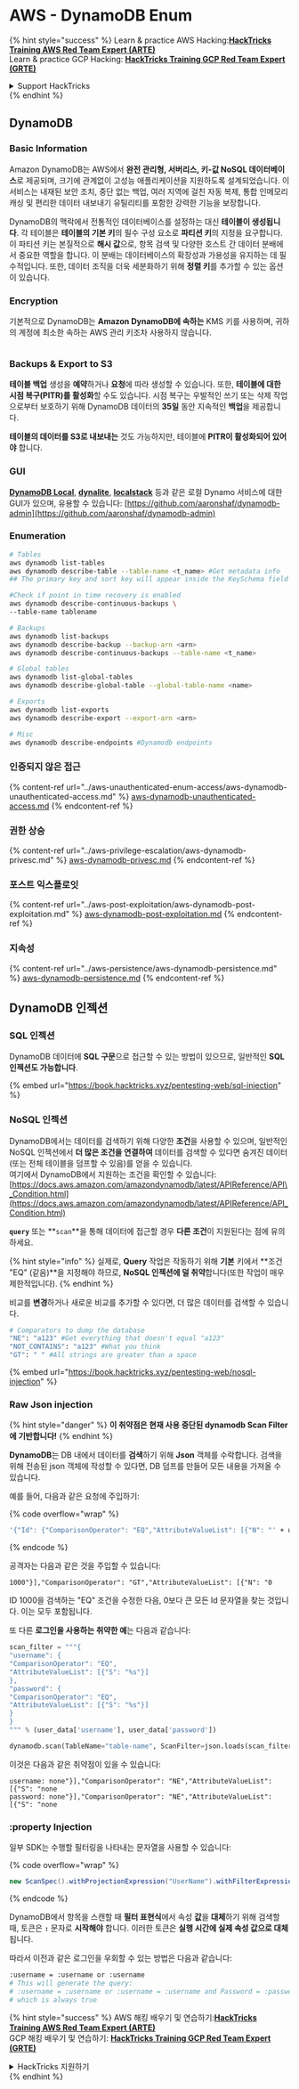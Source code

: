 # AWS - DynamoDB Enum

{% hint style="success" %}
Learn & practice AWS Hacking:<img src="../../../.gitbook/assets/image (1) (1) (1).png" alt="" data-size="line">[**HackTricks Training AWS Red Team Expert (ARTE)**](https://training.hacktricks.xyz/courses/arte)<img src="../../../.gitbook/assets/image (1) (1) (1).png" alt="" data-size="line">\
Learn & practice GCP Hacking: <img src="../../../.gitbook/assets/image (2).png" alt="" data-size="line">[**HackTricks Training GCP Red Team Expert (GRTE)**<img src="../../../.gitbook/assets/image (2).png" alt="" data-size="line">](https://training.hacktricks.xyz/courses/grte)

<details>

<summary>Support HackTricks</summary>

* Check the [**subscription plans**](https://github.com/sponsors/carlospolop)!
* **Join the** 💬 [**Discord group**](https://discord.gg/hRep4RUj7f) or the [**telegram group**](https://t.me/peass) or **follow** us on **Twitter** 🐦 [**@hacktricks\_live**](https://twitter.com/hacktricks_live)**.**
* **Share hacking tricks by submitting PRs to the** [**HackTricks**](https://github.com/carlospolop/hacktricks) and [**HackTricks Cloud**](https://github.com/carlospolop/hacktricks-cloud) github repos.

</details>
{% endhint %}

## DynamoDB

### Basic Information

Amazon DynamoDB는 AWS에서 **완전 관리형, 서버리스, 키-값 NoSQL 데이터베이스**로 제공되며, 크기에 관계없이 고성능 애플리케이션을 지원하도록 설계되었습니다. 이 서비스는 내재된 보안 조치, 중단 없는 백업, 여러 지역에 걸친 자동 복제, 통합 인메모리 캐싱 및 편리한 데이터 내보내기 유틸리티를 포함한 강력한 기능을 보장합니다.

DynamoDB의 맥락에서 전통적인 데이터베이스를 설정하는 대신 **테이블이 생성됩니다**. 각 테이블은 **테이블의 기본 키**의 필수 구성 요소로 **파티션 키**의 지정을 요구합니다. 이 파티션 키는 본질적으로 **해시 값**으로, 항목 검색 및 다양한 호스트 간 데이터 분배에서 중요한 역할을 합니다. 이 분배는 데이터베이스의 확장성과 가용성을 유지하는 데 필수적입니다. 또한, 데이터 조직을 더욱 세분화하기 위해 **정렬 키**를 추가할 수 있는 옵션이 있습니다.

### Encryption

기본적으로 DynamoDB는 **Amazon DynamoDB에 속하는** KMS 키를 사용하며, 귀하의 계정에 최소한 속하는 AWS 관리 키조차 사용하지 않습니다.

<figure><img src="https://lh4.googleusercontent.com/JjtNS7aA-_GRMgZb4v93jWEQJi6DQdUPq0FEpzZPdeyCeNoG05p0NJiV9Zs-ULs_-Tfjmx0W1ZgsE2Ui2ljo7D-1a87Xny-gpLVQO0XmXdFoph9ci1RepbVNwaCe9oPruEZSEDxGTxF5dIv6pW1WpT6kWA=s2048" alt=""><figcaption></figcaption></figure>

### Backups & Export to S3

**테이블 백업** 생성을 **예약**하거나 **요청**에 따라 생성할 수 있습니다. 또한, **테이블에 대한 시점 복구(PITR)를 활성화**할 수도 있습니다. 시점 복구는 우발적인 쓰기 또는 삭제 작업으로부터 보호하기 위해 DynamoDB 데이터의 **35일** 동안 지속적인 **백업**을 제공합니다.

**테이블의 데이터를 S3로 내보내는** 것도 가능하지만, 테이블에 **PITR이 활성화되어 있어야** 합니다.

### GUI

[**DynamoDB Local**](https://aws.amazon.com/blogs/aws/dynamodb-local-for-desktop-development/), [**dynalite**](https://github.com/mhart/dynalite), [**localstack**](https://github.com/localstack/localstack) 등과 같은 로컬 Dynamo 서비스에 대한 GUI가 있으며, 유용할 수 있습니다: [https://github.com/aaronshaf/dynamodb-admin](https://github.com/aaronshaf/dynamodb-admin)

### Enumeration
```bash
# Tables
aws dynamodb list-tables
aws dynamodb describe-table --table-name <t_name> #Get metadata info
## The primary key and sort key will appear inside the KeySchema field

#Check if point in time recovery is enabled
aws dynamodb describe-continuous-backups \
--table-name tablename

# Backups
aws dynamodb list-backups
aws dynamodb describe-backup --backup-arn <arn>
aws dynamodb describe-continuous-backups --table-name <t_name>

# Global tables
aws dynamodb list-global-tables
aws dynamodb describe-global-table --global-table-name <name>

# Exports
aws dynamodb list-exports
aws dynamodb describe-export --export-arn <arn>

# Misc
aws dynamodb describe-endpoints #Dynamodb endpoints
```
### 인증되지 않은 접근

{% content-ref url="../aws-unauthenticated-enum-access/aws-dynamodb-unauthenticated-access.md" %}
[aws-dynamodb-unauthenticated-access.md](../aws-unauthenticated-enum-access/aws-dynamodb-unauthenticated-access.md)
{% endcontent-ref %}

### 권한 상승

{% content-ref url="../aws-privilege-escalation/aws-dynamodb-privesc.md" %}
[aws-dynamodb-privesc.md](../aws-privilege-escalation/aws-dynamodb-privesc.md)
{% endcontent-ref %}

### 포스트 익스플로잇

{% content-ref url="../aws-post-exploitation/aws-dynamodb-post-exploitation.md" %}
[aws-dynamodb-post-exploitation.md](../aws-post-exploitation/aws-dynamodb-post-exploitation.md)
{% endcontent-ref %}

### 지속성

{% content-ref url="../aws-persistence/aws-dynamodb-persistence.md" %}
[aws-dynamodb-persistence.md](../aws-persistence/aws-dynamodb-persistence.md)
{% endcontent-ref %}

## DynamoDB 인젝션

### SQL 인젝션

DynamoDB 데이터에 **SQL 구문**으로 접근할 수 있는 방법이 있으므로, 일반적인 **SQL 인젝션도 가능합니다**.

{% embed url="https://book.hacktricks.xyz/pentesting-web/sql-injection" %}

### NoSQL 인젝션

DynamoDB에서는 데이터를 검색하기 위해 다양한 **조건**을 사용할 수 있으며, 일반적인 NoSQL 인젝션에서 **더 많은 조건을 연결하여** 데이터를 검색할 수 있다면 숨겨진 데이터(또는 전체 테이블을 덤프할 수 있음)를 얻을 수 있습니다.\
여기에서 DynamoDB에서 지원하는 조건을 확인할 수 있습니다: [https://docs.aws.amazon.com/amazondynamodb/latest/APIReference/API\_Condition.html](https://docs.aws.amazon.com/amazondynamodb/latest/APIReference/API_Condition.html)

**`query`** 또는 **`scan`**을 통해 데이터에 접근할 경우 **다른 조건**이 지원된다는 점에 유의하세요.

{% hint style="info" %}
실제로, **Query** 작업은 작동하기 위해 **기본** 키에서 **조건 "EQ" (같음)**을 지정해야 하므로, **NoSQL 인젝션에 덜 취약**합니다(또한 작업이 매우 제한적입니다).
{% endhint %}

비교를 **변경**하거나 새로운 비교를 추가할 수 있다면, 더 많은 데이터를 검색할 수 있습니다.
```bash
# Comparators to dump the database
"NE": "a123" #Get everything that doesn't equal "a123"
"NOT_CONTAINS": "a123" #What you think
"GT": " " #All strings are greater than a space
```
{% embed url="https://book.hacktricks.xyz/pentesting-web/nosql-injection" %}

### Raw Json injection

{% hint style="danger" %}
**이 취약점은 현재 사용 중단된 dynamodb Scan Filter에 기반합니다!**
{% endhint %}

**DynamoDB**는 DB 내에서 데이터를 **검색**하기 위해 **Json** 객체를 수락합니다. 검색을 위해 전송된 json 객체에 작성할 수 있다면, DB 덤프를 만들어 모든 내용을 가져올 수 있습니다.

예를 들어, 다음과 같은 요청에 주입하기: 

{% code overflow="wrap" %}
```bash
'{"Id": {"ComparisonOperator": "EQ","AttributeValueList": [{"N": "' + user_input + '"}]}}'
```
{% endcode %}

공격자는 다음과 같은 것을 주입할 수 있습니다:

`1000"}],"ComparisonOperator": "GT","AttributeValueList": [{"N": "0`

ID 1000을 검색하는 "EQ" 조건을 수정한 다음, 0보다 큰 모든 Id 문자열을 찾는 것입니다. 이는 모두 포함됩니다.

또 다른 **로그인을 사용하는 취약한 예**는 다음과 같습니다:
```python
scan_filter = """{
"username": {
"ComparisonOperator": "EQ",
"AttributeValueList": [{"S": "%s"}]
},
"password": {
"ComparisonOperator": "EQ",
"AttributeValueList": [{"S": "%s"}]
}
}
""" % (user_data['username'], user_data['password'])

dynamodb.scan(TableName="table-name", ScanFilter=json.loads(scan_filter))
```
이것은 다음과 같은 취약점이 있을 수 있습니다:
```
username: none"}],"ComparisonOperator": "NE","AttributeValueList": [{"S": "none
password: none"}],"ComparisonOperator": "NE","AttributeValueList": [{"S": "none
```
### :property Injection

일부 SDK는 수행할 필터링을 나타내는 문자열을 사용할 수 있습니다: 

{% code overflow="wrap" %}
```java
new ScanSpec().withProjectionExpression("UserName").withFilterExpression(user_input+" = :username and Password = :password").withValueMap(valueMap)
```
{% endcode %}

DynamoDB에서 항목을 스캔할 때 **필터 표현식**에서 속성 **값**을 **대체**하기 위해 검색할 때, 토큰은 **`:`** 문자로 **시작해야** 합니다. 이러한 토큰은 **실행 시간에 실제 속성 값으로 대체**됩니다.

따라서 이전과 같은 로그인을 우회할 수 있는 방법은 다음과 같습니다:
```bash
:username = :username or :username
# This will generate the query:
# :username = :username or :username = :username and Password = :password
# which is always true
```
{% hint style="success" %}
AWS 해킹 배우기 및 연습하기:<img src="../../../.gitbook/assets/image (1) (1) (1).png" alt="" data-size="line">[**HackTricks Training AWS Red Team Expert (ARTE)**](https://training.hacktricks.xyz/courses/arte)<img src="../../../.gitbook/assets/image (1) (1) (1).png" alt="" data-size="line">\
GCP 해킹 배우기 및 연습하기: <img src="../../../.gitbook/assets/image (2).png" alt="" data-size="line">[**HackTricks Training GCP Red Team Expert (GRTE)**<img src="../../../.gitbook/assets/image (2).png" alt="" data-size="line">](https://training.hacktricks.xyz/courses/grte)

<details>

<summary>HackTricks 지원하기</summary>

* [**구독 계획**](https://github.com/sponsors/carlospolop) 확인하기!
* **💬 [**디스코드 그룹**](https://discord.gg/hRep4RUj7f) 또는 [**텔레그램 그룹**](https://t.me/peass)에 참여하거나 **트위터** 🐦 [**@hacktricks\_live**](https://twitter.com/hacktricks_live)**를 팔로우하세요.**
* **[**HackTricks**](https://github.com/carlospolop/hacktricks) 및 [**HackTricks Cloud**](https://github.com/carlospolop/hacktricks-cloud) 깃허브 리포지토리에 PR을 제출하여 해킹 팁을 공유하세요.**

</details>
{% endhint %}

